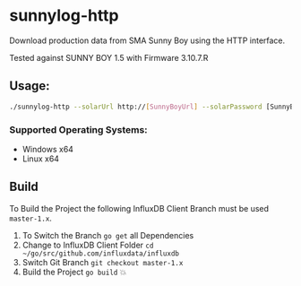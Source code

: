 # sunnylog-http
Download production data from SMA Sunny Boy using the HTTP interface.

Tested against SUNNY BOY 1.5 with Firmware 3.10.7.R

## Usage:

```bash
./sunnylog-http --solarUrl http://[SunnyBoyUrl] --solarPassword [SunnyBoy User Password] --influxUrl http://[InfluxDB HTTP API]
```

### Supported Operating Systems:
+ Windows x64
+ Linux x64

## Build

To Build the Project the following InfluxDB Client Branch must be used `master-1.x`.

1. To Switch the Branch `go get` all Dependencies
1. Change to InfluxDB Client Folder `cd ~/go/src/github.com/influxdata/influxdb`
1. Switch Git Branch `git checkout master-1.x`
1. Build the Project `go build` 💥
